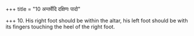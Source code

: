 +++
title = "10 अन्तर्वेदि दक्षिणः पादो"

+++
10. His right foot should be within the altar, his left foot should be with its fingers touching the heel of the right foot.
